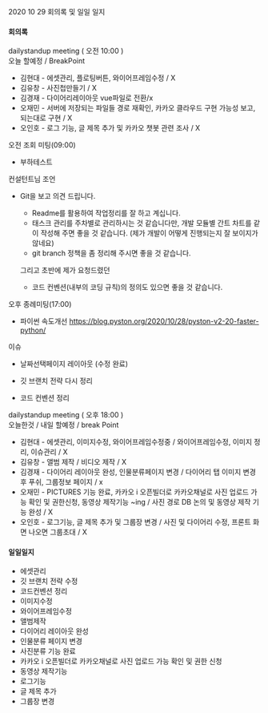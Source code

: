 2020 10 29 회의록 및 일일 일지



#### 회의록

dailystandup meeting ( 오전 10:00 )<br>
오늘 할예정 / BreakPoint

- 김현대 -  에셋관리, 플로팅버튼, 와이어프레임수정  / X
- 김유창 - 사진첩만들기 / X
- 김경재 - 다이어리레이아웃 vue파일로 전환/x
- 오재민 - 서버에 저장되는 파일들 경로 재확인, 카카오 클라우드 구현 가능성 보고, 되는대로 구현 / X
- 오인호 - 로그 기능, 글 제목 추가 및 카카오 챗봇 관련 조사 / X



오전 조회 미팅(09:00)

- 부하테스트



컨설턴트님 조언

- Git을 보고 의견 드립니다.

  - Readme를 활용하여 작업정리를 잘 하고 계십니다. 
  - 태스크 관리를 주차별로 관리하시는 것 같습니다만, 개발 모듈별 간트 차트를 같이 작성해 주면 좋을 것 같습니다. (제가 개발이 어떻게 진행되는지 잘 보이지가 않네요)
  - git branch 정책을 좀 정리해 주시면 좋을 것 같습니다.

  그리고 초반에 제가 요청드렸던 

  - 코드 컨벤션(내부의 코딩 규칙)의 정의도 있으면 좋을 것 같습니다.





오후 종례미팅(17:00)

- 파이썬 속도개선 https://blog.pyston.org/2020/10/28/pyston-v2-20-faster-python/



이슈

- 날짜선택페이지 레이아웃 (수정 완료)

- 깃 브랜치 전략 다시 정리

- 코드 컨벤션 정리

  





dailystandup meeting ( 오후 18:00 )<br>
오늘한것 / 내일 할예정 / break Point

- 김현대 - 에셋관리, 이미지수정, 와이어프레임수정중 / 와이어프레임수정, 이미지 정리, 이슈관리 / X
- 김유창 - 앨범 제작 / 비디오 제작 / X
- 김경재 - 다이어리 레이아웃 완성, 인물분류페이지 변경 / 다이어리 탭 이미지 변경후 푸쉬, 그룹정보 페이지 / x
- 오재민 - PICTURES 기능 완료, 카카오 i 오픈빌더로 카카오채널로 사진 업로드 가능 확인 및 권한신청, 동영상 제작기능 ~ing / 사진 경로 DB 논의 및 동영상 제작 기능 완성 / X
- 오인호 - 로그기능, 글 제목 추가 및 그룹장 변경 / 사진 및 다이어리 수정, 프론트 화면 나오면 그룹초대 / X





#### 일일일지

- 에셋관리
- 깃 브랜치 전략 수정
- 코드컨벤션 정리
- 이미지수정
- 와이어프레임수정
- 앨범제작
- 다이어리 레이아웃 완성
- 인물분류 페이지 변경
- 사진분류 기능 완료
- 카카오  i 오픈빌더로 카카오채널로 사진 업로드 가능 확인 및 권한 신청
- 동영상 제작기능
- 로그기능
- 글 제목 추가
- 그룹장 변경

